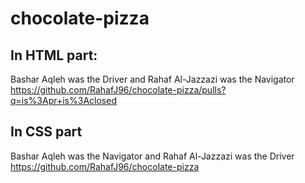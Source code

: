 # chocolate-pizza

## In HTML part:

Bashar Aqleh was the Driver and Rahaf Al-Jazzazi was the Navigator
https://github.com/RahafJ96/chocolate-pizza/pulls?q=is%3Apr+is%3Aclosed


## In CSS part

Bashar Aqleh was the Navigator and Rahaf Al-Jazzazi was the Driver
https://github.com/RahafJ96/chocolate-pizza


